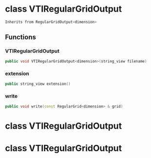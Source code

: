 # class VTIRegularGridOutput

```cpp
Inherits from RegularGridOutput<dimension>
```

## Functions

### VTIRegularGridOutput

```cpp
public void VTIRegularGridOutput<dimension>(string_view filename)
```

### extension

```cpp
public string_view extension()
```

### write

```cpp
public void write(const RegularGrid<dimension> & grid)
```

# class VTIRegularGridOutput

# class VTIRegularGridOutput
